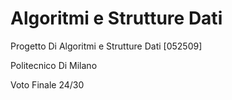 # Algoritmi e Strutture Dati
Progetto Di Algoritmi e Strutture Dati [052509]

Politecnico Di Milano

Voto Finale 24/30
